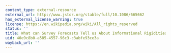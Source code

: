 ```yaml
---
content_type: external-resource
external_url: http://www.jstor.org/stable/full/10.1086/665662
has_external_license_warning: true
license: https://en.wikipedia.org/wiki/All_rights_reserved
status: ''
title: What can Survey Forecasts Tell us About Informational Rigidities?
uid: 40e9c8b0-a585-4557-96c3-c3abfe93ce3a
wayback_url: ''
---
```

